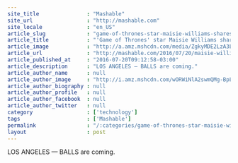```yaml
---
site_title               : "Mashable"
site_url                 : "http://mashable.com"
site_locale              : "en_US"
article_slug             : "game-of-thrones-star-maisie-williams-shares-photo-all-stark-fans-will-appreciate"
article_title            : "'Game of Thrones' star Maisie Williams shares photo all Stark fans will appreciate"
article_image            : "http://a.amz.mshcdn.com/media/ZgkyMDE2LzA3LzIwLzhmL01haXNpZV9XaWxsaWFtc19TdGFya19waG90b19oZWFkZXIuYzJkODguanBnCnAJdGh1bWIJMTIwMHg2MzAKZQlqcGc/cb65fbbd/977/Maisie_Williams_Stark_photo_header.jpg"
article_url              : "http://mashable.com/2016/07/20/maisie-williams-instagram-stark-children-laughing/"
article_published_at     : "2016-07-20T09:12:58-03:00"
article_description      : "LOS ANGELES — BALLS are coming."
article_author_name      : null
article_author_image     : "http://i.amz.mshcdn.com/wORWiNlA2swmQMg-BpLHGWJrzjc=/90x90/2016%2F09%2F16%2F63%2Fhttpsd2mhye01h4nj2n.cloudfront.netmediaZgkyMDE1LzA2.9c639.jpg"
article_author_biography : null
article_author_profile   : null
article_author_facebook  : null
article_author_twitter   : null
category                 : ['technology']
tags                     : ['Mashable']
permalink                : "/:categories/game-of-thrones-star-maisie-williams-shares-photo-all-stark-fans-will-appreciate/"
layout                   : post
---
```


LOS ANGELES — BALLS are coming.
